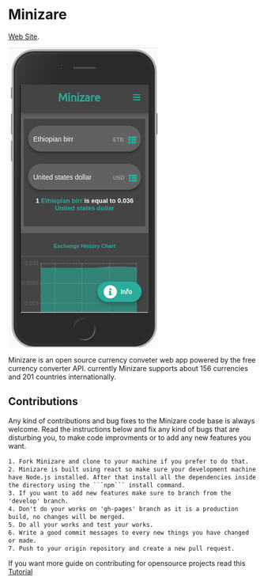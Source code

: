 # Minizare
[Web Site](https://abdulhamidoumer.github.io/Minizare/).

![Demo Picture](public/Demo.png)

Minizare is an open source currency conveter web app powered by the free currency converter API. currently Minizare supports about 156 currencies and 201 countries internationally.

## Contributions
Any kind of contributions and bug fixes to the Minizare code base is always welcome. Read the instructions below and fix any kind of bugs that are disturbing you, to make code improvments or to add any new features you want.

    1. Fork Minizare and clone to your machine if you prefer to do that.
    2. Minizare is built using react so make sure your development machine have Node.js installed. After that install all the dependencies inside the directory using the ```npm``` install command.
    3. If you want to add new features make sure to branch from the 'develop' branch.
    4. Don't do your works on 'gh-pages' branch as it is a production build, no changes will be merged.
    5. Do all your works and test your works.
    6. Write a good commit messages to every new things you have changed or made.
    7. Push to your origin repository and create a new pull request.

If you want more guide on contributing for opensource projects read this [Tutorial](https://akrabat.com/the-beginners-guide-to-contributing-to-a-github-project/)


